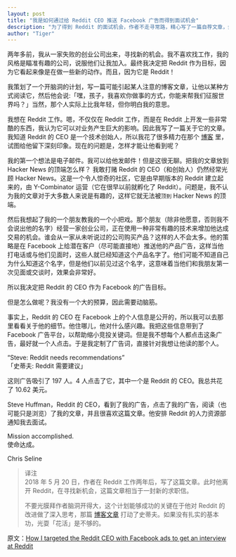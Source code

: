 ```yaml
---
layout: post
title: "我是如何通过给 Reddit CEO 推送 Facebook 广告而得到面试机会"
description: "为了得到 Reddit 的面试机会，作者不走寻常路，精心写了一篇自荐文章，然后策划了一个 Facebook 广告推送给 Reddit 的 CEO。他成功了。"
author: "Tiger"
---
```


两年多前，我从一家失败的创业公司出来，寻找新的机会。我不喜欢找工作，我的风格是瞄准有趣的公司，说服他们让我加入。最终我决定把 Reddit 作为目标，因为它看起来像是在做一些新的动作。而且，因为它是 Reddit！

我策划了一个开脑洞的计划，写一篇可能引起某人注意的博客文章，让他以某种方式阅读它，然后他会说:「嘿，孩子，我喜欢你做事的方式，你能来帮我们征服世界吗？」当然，那个人实际上比我年轻，但你明白我的意思。

我想在 Reddit 工作。嗯，不仅仅在 Reddit 工作，而是在 Reddit 上开发一些非常酷的东西，我认为它可以对业务产生巨大的影响。因此我写了一篇关于它的文章。我知道 Reddit 的 CEO 是一个技术创始人，所以我花了很多精力在那个 [博客](http://twicsy-blog.tumblr.com/post/135712326189/hey-reddit-lets-make-some-recommendations) 里，试图给他留下深刻印象。现在的问题是，怎样才能让他看到呢？

我的第一个想法是电子邮件。我可以给他发邮件！但是这很无聊。把我的文章放到 Hacker News 的顶端怎么样？ 我敢打赌 Reddit 的 CEO（和创始人）仍然经常光顾 Hacker News。这是一个令人惊奇的社区，它是由早期版本的 Reddit 建立起来的，由 Y-Combinator 运营（它在很早以前就孵化了 Reddit）。问题是，我不认为我的文章对于大多数人来说是有趣的，这样它就无法被`顶到` Hacker News 的顶端。

然后我想起了我的一个朋友教我的一个小把戏。那个朋友（除非他愿意，否则我不会说出他的名字）经营一家创业公司，正在使用一种非常有趣的技术来增加他达成交易的机会。谁会从一家从未听说过的公司购买产品？这样的人不会太多。他的策略是在 Facebook 上给潜在客户（尽可能直接地）推送他的产品广告，这样当他打电话或与他们见面时，这些人就已经知道这个产品名字了。他们可能不知道自己为什么知道这个名字，但是他们以前见过这个名字，这意味着当他们和我朋友第一次见面或交谈时，效果会非常好。

所以我决定把 Reddit 的 CEO 作为 Facebook 的广告目标。

但是怎么做呢？我没有一个大的预算，因此需要动脑筋。

事实上，Reddit 的 CEO 在 Facebook 上的个人信息是公开的，所以我可以去那里看看关于他的细节。他住哪儿，他对什么感兴趣。我把这些信息带到了 Facebook 广告平台，以帮助缩小竞投关键词。但是我不想每个人都点击这条广告，最好就一个人点击。于是我定制了广告词，直接针对我想让他读的那个人。

“Steve: Reddit needs recommendations”  
「史蒂夫: Reddit 需要建议」

这则广告吸引了 197 人。4 人点击了它，其中一个是 Reddit 的 CEO。我总共花了 10.62 美元。

Steve Huffman，Reddit 的 CEO，看到了我的广告，点击了我的广告，阅读（也可能只是浏览）了我的文章，并且很喜欢这篇文章。他安排 Reddit 的人力资源部通知我去面试。

Mission accomplished.  
使命达成。

Chris Seline

> 译注  
> 2018 年 5 月 20 日，作者在 Reddit 工作两年后，写了这篇文章。此时他离开 Reddit，在寻找新机会，这篇文章相当于一封新的求职信。
>
> 不要光膜拜作者脑洞开得大，这个计划能够成功的关键在于他对 Reddit 的改进做了深入思考，那篇 [博客文章](http://twicsy-blog.tumblr.com/post/135712326189/hey-reddit-lets-make-some-recommendations) 打动了史蒂夫。如果没有扎实的基本功，光耍「花活」是不够的。

原文：[How I targeted the Reddit CEO with Facebook ads to get an interview at Reddit](http://twicsy-blog.tumblr.com/post/174063770074/how-i-targeted-the-reddit-ceo-with-facebook-ads-to)
